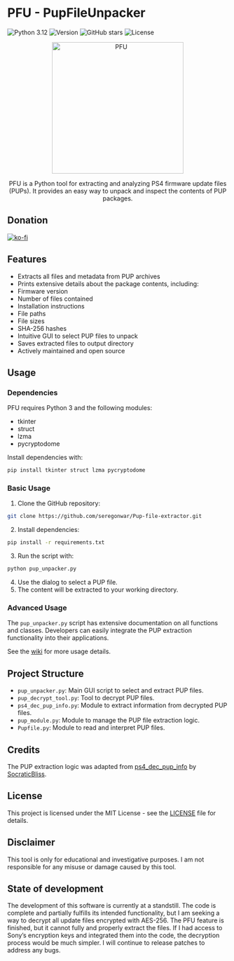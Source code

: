 # PFU - PupFileUnpacker

![Python 3.12](https://img.shields.io/badge/Python-3.12+-blue)
![Version](https://img.shields.io/badge/version-v1.5.1b-brightgreen)
![GitHub stars](https://img.shields.io/github/stars/seregonwar/Pup-file-extractor?style=social)
![License](https://img.shields.io/badge/license-MIT-red)
<p align="center">
  <a href="https://github.com/seregonwar/PFU-PupFileUnpacker/blob/main/logo.png">
    <img alt="PFU" src="logo.png" width="300" />
  </a>
</p>
<p align="center">
PFU is a Python tool for extracting and analyzing PS4 firmware update files (PUPs). It provides an easy way to unpack and inspect the contents of PUP packages.
</p>

## Donation

[![ko-fi](https://ko-fi.com/img/githubbutton_sm.svg)](https://ko-fi.com/seregon)
## Features

- Extracts all files and metadata from PUP archives
- Prints extensive details about the package contents, including:
- Firmware version
- Number of files contained
- Installation instructions
- File paths
- File sizes
- SHA-256 hashes
- Intuitive GUI to select PUP files to unpack
- Saves extracted files to output directory
- Actively maintained and open source

## Usage

### Dependencies

PFU requires Python 3 and the following modules:

- tkinter
- struct
- lzma
- pycryptodome

Install dependencies with:

```bash
pip install tkinter struct lzma pycryptodome
```

### Basic Usage

1. Clone the GitHub repository:
```bash
git clone https://github.com/seregonwar/Pup-file-extractor.git
```
2. Install dependencies:
```bash
pip install -r requirements.txt
```
3. Run the script with:
```bash
python pup_unpacker.py
```
4. Use the dialog to select a PUP file.
5. The content will be extracted to your working directory.

### Advanced Usage

The `pup_unpacker.py` script has extensive documentation on all functions and classes. Developers can easily integrate the PUP extraction functionality into their applications.

See the [wiki](https://github.com/seregonwar/Pup-file-extractor/wiki) for more usage details.

## Project Structure

- `pup_unpacker.py`: Main GUI script to select and extract PUP files.
- `pup_decrypt_tool.py`: Tool to decrypt PUP files.
- `ps4_dec_pup_info.py`: Module to extract information from decrypted PUP files.
- `pup_module.py`: Module to manage the PUP file extraction logic.
- `Pupfile.py`: Module to read and interpret PUP files.

## Credits

The PUP extraction logic was adapted from [ps4_dec_pup_info](https://github.com/SocraticBliss/ps4_dec_pup_info) by [SocraticBliss](https://github.com/SocraticBliss).

## License

This project is licensed under the MIT License - see the [LICENSE](LICENSE) file for details.

## Disclaimer

This tool is only for educational and investigative purposes. I am not responsible for any misuse or damage caused by this tool.

## State of development 
The development of this software is currently at a standstill. The code is complete and partially fulfills its intended functionality, but I am seeking a way to decrypt all update files encrypted with AES-256. The PFU feature is finished, but it cannot fully and properly extract the files. If I had access to Sony’s encryption keys and integrated them into the code, the decryption process would be much simpler. I will continue to release patches to address any bugs.
